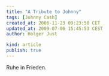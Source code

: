 ```yaml
---
title: "A Tribute to Johnny"
tags: [Johnny Cash]
created_at: 2006-11-23 09:23:50 CET
updated_at: 2009-07-06 15:45:53 CEST
author: Holger Just

kind: article
publish: true
---
```


Ruhe in Frieden.

<object type="application/x-shockwave-flash" style="width:425px; height:350px;" data="http://www.youtube.com/v/1e0EQlQXoEo">
  <param name="movie" value="http://www.youtube.com/v/1e0EQlQXoEo" />
</object>